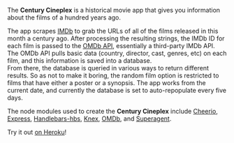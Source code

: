 The **Century Cineplex** is a historical movie app that gives you information about the films of a hundred years ago.

The app scrapes [IMDb](http://www.imdb.com/) to grab the URLs of all of the films released in this month a century ago. After processing the resulting strings, the IMDb ID for each film is passed to the [OMDb API](https://www.omdbapi.com/), essentially a third-party IMDb API. The OMDb API pulls basic data (country, director, cast, genres, etc) on each film, and this information is saved into a database.  
From there, the database is queried in various ways to return different results. So as not to make it boring, the random film option is restricted to films that have either a poster or a synopsis.
The app works from the current date, and currently the database is set to auto-repopulate every five days.

The node modules used to create the **Century Cineplex** include [Cheerio](https://www.npmjs.com/package/cheerio), [Express](https://www.npmjs.com/package/express), [Handlebars-hbs](https://www.npmjs.com/package/hbs), [Knex](https://www.npmjs.com/package/knex), [OMDb](https://www.npmjs.com/package/omdb), and [Superagent](https://www.npmjs.com/package/superagent).

Try it out [on Heroku](http://century-cineplex.herokuapp.com/)!
